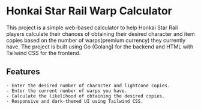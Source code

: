 # Honkai Star Rail Warp Calculator
This project is a simple web-based calculator to help Honkai Star Rail players calculate their chances of obtaining their desired character and item copies based on the number of warps(premium currency) they currently have. The project is built using Go (Golang) for the backend and HTML with Tailwind CSS for the frontend.

## Features
    - Enter the desired number of character and lightcone copies.
    - Enter the current number of warps you have.
    - Calculate the likelihood of obtaining the desired copies.
    - Responsive and dark-themed UI using Tailwind CSS.



